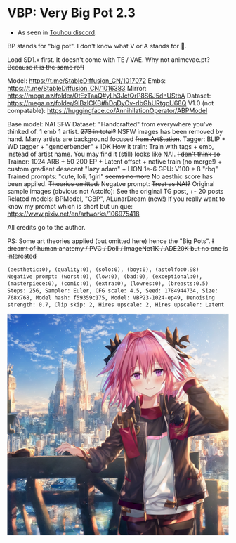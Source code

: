 # VBP: Very Big Pot 2.3 #

- As seen in [Touhou discord](https://discord.com/channels/930499730843250783/1094871327833325639/1094871327833325639).

BP stands for "big pot". I don't know what V or A stands for :rofl:.

Load SD1.x first. It doesn't come with TE / VAE. ~~Why not animevae.pt? Because it is the same rofl~~

Model: https://t.me/StableDiffusion_CN/1017072
Embs: https://t.me/StableDiffusion_CN/1016383
Mirror: https://mega.nz/folder/0tEzTaaQ#yLh3JctQrP8S6J5dnUStbA
Dataset: https://mega.nz/folder/9lBzlCKB#hDqDyOv-rlbGhURtgpU68Q
V1.0 (not compatable): https://huggingface.co/AnnihilationOperator/ABPModel

Base model: NAI SFW
Dataset: "Handcrafted" from everywhere you've thinked of. 1 emb 1 artist. ~~273 in total?~~ NSFW images has been removed by hand. Many artists are background focused ~~from ArtStation~~.
Tagger: BLIP + WD tagger + "genderbender" + IDK
How it train: Train with tags + emb, instead of artist name. You may find it (still) looks like NAI. ~~I don't think so~~ 
Trainer: 1024 ARB + ~~50~~ 200 EP + Latent offset + native train (no merge!) + custom gradient desecent "lazy adam" + LION 1e-6
GPU: V100 * 8 "rbq"
Trained prompts: "cute, loli, 1girl" ~~seems no more~~ No aesthic score has been appiled. ~~Theories omitted.~~
Negatve prompt: ~~Treat as NAI?~~
Original sample images (obvious not Astolfo): See the original TG post, +- 20 posts
Related models: BPModel, "CBP", ALunarDream (new!)
If you really want to know my prompt which is  short but unique: https://www.pixiv.net/en/artworks/106975418

All credits go to the author.

PS: Some art theories applied (but omitted here) hence the "Big Pots". ~~I dreamt of human anatomy / PVC / Doll / ImageNet1K / ADE20K but no one is interested~~

```
(aesthetic:0), (quality:0), (solo:0), (boy:0), (astolfo:0.98)
Negative prompt: (worst:0), (low:0), (bad:0), (exceptional:0), (masterpiece:0), (comic:0), (extra:0), (lowres:0), (breasts:0.5)
Steps: 256, Sampler: Euler, CFG scale: 4.5, Seed: 1784944734, Size: 768x768, Model hash: f59359c175, Model: VBP23-1024-ep49, Denoising strength: 0.7, Clip skip: 2, Hires upscale: 2, Hires upscaler: Latent
```
![img/2210215-1784944734-1536-1536-4.5-256-20230423114927.png](img/2210215-1784944734-1536-1536-4.5-256-20230423114927.png)